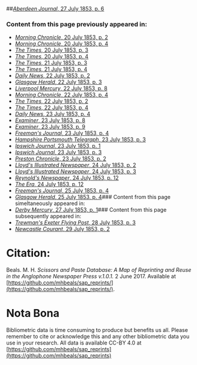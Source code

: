 ##[*Aberdeen Journal*, 27 July 1853, p. 6](https://mhbeals.github.io/sap_html/Aberdeen-Journal/Aberdeen-Journal-27-July-1853-p-6)

### Content from this page previously appeared in:
+ [*Morning Chronicle*, 20 July 1853, p. 2](https://mhbeals.github.io/sap_html/Morning-Chronicle/Morning-Chronicle-20-July-1853-p-2)
+ [*Morning Chronicle*, 20 July 1853, p. 4](https://mhbeals.github.io/sap_html/Morning-Chronicle/Morning-Chronicle-20-July-1853-p-4)
+ [*The Times*, 20 July 1853, p. 3](https://mhbeals.github.io/sap_html/The-Times/The-Times-20-July-1853-p-3)
+ [*The Times*, 20 July 1853, p. 4](https://mhbeals.github.io/sap_html/The-Times/The-Times-20-July-1853-p-4)
+ [*The Times*, 21 July 1853, p. 3](https://mhbeals.github.io/sap_html/The-Times/The-Times-21-July-1853-p-3)
+ [*The Times*, 21 July 1853, p. 4](https://mhbeals.github.io/sap_html/The-Times/The-Times-21-July-1853-p-4)
+ [*Daily News*, 22 July 1853, p. 2](https://mhbeals.github.io/sap_html/Daily-News/Daily-News-22-July-1853-p-2)
+ [*Glasgow Herald*, 22 July 1853, p. 3](https://mhbeals.github.io/sap_html/Glasgow-Herald/Glasgow-Herald-22-July-1853-p-3)
+ [*Liverpool Mercury*, 22 July 1853, p. 8](https://mhbeals.github.io/sap_html/Liverpool-Mercury/Liverpool-Mercury-22-July-1853-p-8)
+ [*Morning Chronicle*, 22 July 1853, p. 4](https://mhbeals.github.io/sap_html/Morning-Chronicle/Morning-Chronicle-22-July-1853-p-4)
+ [*The Times*, 22 July 1853, p. 2](https://mhbeals.github.io/sap_html/The-Times/The-Times-22-July-1853-p-2)
+ [*The Times*, 22 July 1853, p. 4](https://mhbeals.github.io/sap_html/The-Times/The-Times-22-July-1853-p-4)
+ [*Daily News*, 23 July 1853, p. 4](https://mhbeals.github.io/sap_html/Daily-News/Daily-News-23-July-1853-p-4)
+ [*Examiner*, 23 July 1853, p. 8](https://mhbeals.github.io/sap_html/Examiner/Examiner-23-July-1853-p-8)
+ [*Examiner*, 23 July 1853, p. 9](https://mhbeals.github.io/sap_html/Examiner/Examiner-23-July-1853-p-9)
+ [*Freeman's Journal*, 23 July 1853, p. 4](https://mhbeals.github.io/sap_html/Freeman's-Journal/Freeman's-Journal-23-July-1853-p-4)
+ [*Hampshire Portsmouth Telegraph*, 23 July 1853, p. 3](https://mhbeals.github.io/sap_html/Hampshire-Portsmouth-Telegraph/Hampshire-Portsmouth-Telegraph-23-July-1853-p-3)
+ [*Ipswich Journal*, 23 July 1853, p. 1](https://mhbeals.github.io/sap_html/Ipswich-Journal/Ipswich-Journal-23-July-1853-p-1)
+ [*Ipswich Journal*, 23 July 1853, p. 3](https://mhbeals.github.io/sap_html/Ipswich-Journal/Ipswich-Journal-23-July-1853-p-3)
+ [*Preston Chronicle*, 23 July 1853, p. 2](https://mhbeals.github.io/sap_html/Preston-Chronicle/Preston-Chronicle-23-July-1853-p-2)
+ [*Lloyd's Illustrated Newspaper*, 24 July 1853, p. 2](https://mhbeals.github.io/sap_html/Lloyd's-Illustrated-Newspaper/Lloyd's-Illustrated-Newspaper-24-July-1853-p-2)
+ [*Lloyd's Illustrated Newspaper*, 24 July 1853, p. 3](https://mhbeals.github.io/sap_html/Lloyd's-Illustrated-Newspaper/Lloyd's-Illustrated-Newspaper-24-July-1853-p-3)
+ [*Reynold's Newspaper*, 24 July 1853, p. 12](https://mhbeals.github.io/sap_html/Reynold's-Newspaper/Reynold's-Newspaper-24-July-1853-p-12)
+ [*The Era*, 24 July 1853, p. 12](https://mhbeals.github.io/sap_html/The-Era/The-Era-24-July-1853-p-12)
+ [*Freeman's Journal*, 25 July 1853, p. 4](https://mhbeals.github.io/sap_html/Freeman's-Journal/Freeman's-Journal-25-July-1853-p-4)
+ [*Glasgow Herald*, 25 July 1853, p. 4](https://mhbeals.github.io/sap_html/Glasgow-Herald/Glasgow-Herald-25-July-1853-p-4)### Content from this page simeltaneously appeared in:
+ [*Derby Mercury*, 27 July 1853, p. 1](https://mhbeals.github.io/sap_html/Derby-Mercury/Derby-Mercury-27-July-1853-p-1)### Content from this page subsequently appeared in:
+ [*Trewman's Exeter Flying Post*, 28 July 1853, p. 3](https://mhbeals.github.io/sap_html/Trewman's-Exeter-Flying-Post/Trewman's-Exeter-Flying-Post-28-July-1853-p-3)
+ [*Newcastle Courant*, 29 July 1853, p. 2](https://mhbeals.github.io/sap_html/Newcastle-Courant/Newcastle-Courant-29-July-1853-p-2)
                    
# Citation: 

Beals. M. H. *Scissors and Paste Database: A Map of Reprinting and Reuse in the Anglophone Newspaper Press v.1.0.1.* 2 June 2017. Available at [https://github.com/mhbeals/sap_reprints/](https://github.com/mhbeals/sap_reprints/). 
                    
# Nota Bona

Bibliometric data is time consuming to produce but benefits us all. Please remember to cite or acknowledge this and any other bibliometric data you use in your research. All data is available CC-BY 4.0 at [https://github.com/mhbeals/sap_reprints](https://github.com/mhbeals/sap_reprints)